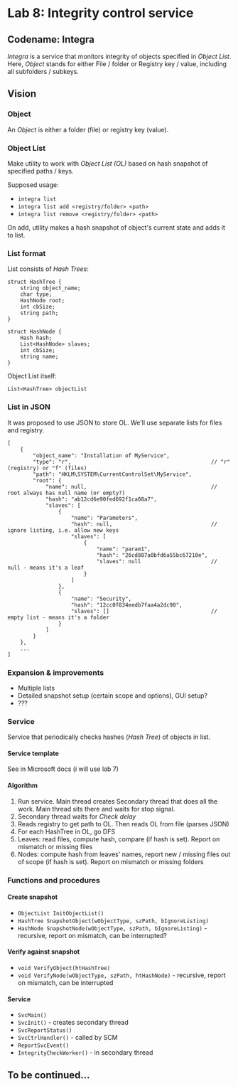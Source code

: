 # Lab 8: Integrity control service

## Codename: Integra

_Integra_ is a service that monitors integrity of objects specified in _Object List_. \
Here, _Object_ stands for either File / folder or Registry key / value, including all subfolders / subkeys.

## Vision

### Object

An _Object_ is either a folder (file) or registry key (value). 

### Object List

Make utility to work with _Object List (OL)_ based on hash snapshot of specified paths / keys.

Supposed usage: 

* `integra list`
* `integra list add <registry/folder> <path>`
* `integra list remove <registry/folder> <path>`

On add, utility makes a hash snapshot of object's current state and adds it to list.

### List format

List consists of _Hash Trees_:

```
struct HashTree {
    string object_name;
    char type;
    HashNode root;
    int cbSize;
    string path;
}

struct HashNode {
    Hash hash;
    List<HashNode> slaves;
    int cbSize;
    string name;
}
```

Object List itself:

```
List<HashTree> objectList
```

### List in JSON

It was proposed to use JSON to store OL. We'll use separate lists for files and registry.

```
[
    {
        "object_name": "Installation of MyService",
        "type": "r",                                            // "r" (registry) or "f" (files)
        "path": "HKLM\SYSTEM\CurrentControlSet\MyService",
        "root": {
            "name": null,                                       // root always has null name (or empty?)
            "hash": "ab12cd6e90fed692f1ca08a7",
            "slaves": [
                {
                    "name": "Parameters",
                    "hash": null,                               // ignore listing, i.e. allow new keys
                    "slaves": [
                        {
                            "name": "param1",
                            "hash": "26cd887a0bfd6a55bc67210e",
                            "slaves": null                      // null - means it's a leaf
                        }
                    ]
                },
                {
                    "name": "Security",
                    "hash": "12cc0f834eedb7faa4a2dc90",
                    "slaves": []                                // empty list - means it's a folder
                }
            ]
        }
    },
    ...
]
```

### Expansion & improvements

* Multiple lists
* Detailed snapshot setup (certain scope and options), GUI setup?
* ???

### Service

Service that periodically checks hashes (_Hash Tree_) of objects in list.

#### Service template 

See in Microsoft docs (i will use lab 7)

#### Algorithm

1. Run service. Main thread creates Secondary thread that does all the work. Main thread sits there and waits for stop signal.
2. Secondary thread waits for _Check delay_
3. Reads registry to get path to OL. Then reads OL from file (parses JSON)
4. For each HashTree in OL, go DFS
5. Leaves: read files, compute hash, compare (if hash is set). Report on mismatch or missing files
6. Nodes: compute hash from leaves' names, report new / missing files out of scope (if hash is set). Report on mismatch or missing folders


### Functions and procedures

#### Create snapshot

* `ObjectList InitObjectList()`
* `HashTree SnapshotObject(wObjectType, szPath, bIgnoreListing)`
* `HashNode SnapshotNode(wObjectType, szPath, bIgnoreListing)`  - recursive, report on mismatch, can be interrupted?

#### Verify against snapshot

* `void VerifyObject(htHashTree)`
* `void VerifyNode(wObjectType, szPath, htHashNode)`  - recursive, report on mismatch, can be interrupted

#### Service

* `SvcMain()`
* `SvcInit()` - creates secondary thread
* `SvcReportStatus()`
* `SvcCtrlHandler()` - called by SCM
* `ReportSvcEvent()`
* `IntegrityCheckWorker()` - in secondary thread

## To be continued...